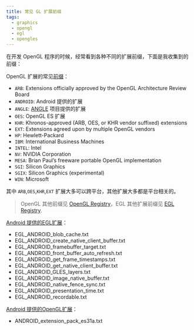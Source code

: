 ```yaml
---
title: 常见 GL 扩展前缀
tags:
  - graphics
  - opengl
  - egl
  - opengles
---
```


在开发 OpenGL 程序的时候，经常看到各种不同的扩展前缀，下面是我收集到的前缀：

OpenGL 扩展的常见[前缀](https://www.opengl.org/archives/resources/features/OGLextensions/)：

- `ARB`: Extensions officially approved by the OpenGL Architecture Review Board
- `ANDROID`: Android 提供的扩展
- `ANGLE`: [ANGLE](https://github.com/google/angle) 项目提供的扩展
- `OES`: OpenGL ES 扩展
- `KHR`: Khronos-approved (ARB, OES, or KHR vendor suffixed) extensions
- `EXT`: Extensions agreed upon by multiple OpenGL vendors
- `HP`: Hewlett-Packard
- `IBM`: International Business Machines
- `INTEL`: Intel
- `NV`: NVIDIA Corporation
- `MESA`: Brian Paul’s freeware portable OpenGL implementation
- `SGI`: Silicon Graphics
- `SGIX`: Silicon Graphics (experimental)
- `WIN`: Microsoft

其中 `ARB`,`OES`,`KHR`,`EXT` 扩展大多可以跨平台，其他扩展大多都是平台相关的。

> OpenGL 其他前缀见 [OpenGL Registry](https://www.khronos.org/registry/OpenGL/extensions/)，EGL 其他扩展前缀见 [EGL Registry](https://www.khronos.org/registry/EGL/extensions/).

[Android 提供的EGL扩展](https://www.khronos.org/registry/EGL/extensions/ANDROID/)：

- EGL_ANDROID_blob_cache.txt
- EGL_ANDROID_create_native_client_buffer.txt
- EGL_ANDROID_framebuffer_target.txt
- EGL_ANDROID_front_buffer_auto_refresh.txt
- EGL_ANDROID_get_frame_timestamps.txt
- EGL_ANDROID_get_native_client_buffer.txt
- EGL_ANDROID_GLES_layers.txt
- EGL_ANDROID_image_native_buffer.txt
- EGL_ANDROID_native_fence_sync.txt
- EGL_ANDROID_presentation_time.txt
- EGL_ANDROID_recordable.txt

[Android 提供的OpenGL扩展](https://www.khronos.org/registry/OpenGL/extensions/ANDROID/)：

- ANDROID_extension_pack_es31a.txt
